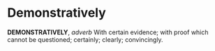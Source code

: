 # Demonstratively

**DEMONSTRATIVELY**, _adverb_ With certain evidence; with proof which cannot be questioned; certainly; clearly; convincingly.
